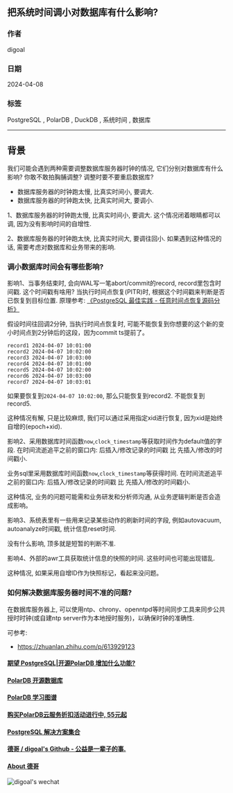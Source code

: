 ## 把系统时间调小对数据库有什么影响?   
                                                                                                            
### 作者                                                                                                            
digoal                                                                                                            
                                                                                                            
### 日期                                                                                                            
2024-04-08                                                                                                  
                                                                                                            
### 标签                                                                                                            
PostgreSQL , PolarDB , DuckDB , 系统时间 , 数据库     
                                                                                                            
----                                                                                                            
                                                                                                            
## 背景      
我们可能会遇到两种需要调整数据库服务器时钟的情况, 它们分别对数据库有什么影响? 你敢不敢拍胸脯调整? 调整时要不要重启数据库?    
- 数据库服务器的时钟跑太慢, 比真实时间小, 要调大.   
- 数据库服务器的时钟跑太快, 比真实时间大, 要调小.    
  
1、数据库服务器的时钟跑太慢, 比真实时间小, 要调大. 这个情况闭着眼睛都可以调, 因为没有影响时间的自增性.    
  
2、数据库服务器的时钟跑太快, 比真实时间大, 要调往回小. 如果遇到这种情况的话, 需要考虑对数据库和业务带来的影响.    
  
### 调小数据库时间会有哪些影响?    
  
影响1、当事务结束时, 会向WAL写一笔abort/commit的record, record里包含时间戳. 这个时间戳有啥用? 当执行时间点恢复(PITR)时, 根据这个时间戳来判断是否已恢复到目标位置. 原理参考: [《PostgreSQL 最佳实践 - 任意时间点恢复源码分析》](../201608/20160823_04.md)    
  
假设时间往回调2分钟, 当执行时间点恢复时, 可能不能恢复到你想要的这个新的变小时间点到2分钟后的这段，因为commit ts提前了。  
```  
record1 2024-04-07 10:01:00  
record2 2024-04-07 10:02:00  
record3 2024-04-07 10:03:00  
record4 2024-04-07 10:01:00  
record5 2024-04-07 10:02:00  
record6 2024-04-07 10:03:00  
record7 2024-04-07 10:03:01  
```  
  
如果要恢复到`2024-04-07 10:02:00`, 那么只能恢复到record2. 不能恢复到record5.    
  
这种情况有解, 只是比较麻烦, 我们可以通过采用指定xid进行恢复, 因为xid是始终自增的(epoch+xid).     
  
影响2、采用数据库时间函数`now`,`clock_timestamp`等获取时间作为default值的字段. 在时间流逝追平之前的窗口内: 后插入/修改记录的时间戳 比 先插入/修改的时间戳小.    
  
业务sql里采用数据库时间函数`now`,`clock_timestamp`等获得时间. 在时间流逝追平之前的窗口内: 后插入/修改记录的时间戳 比 先插入/修改的时间戳小.    
  
这种情况, 业务的问题可能需和业务研发和分析师沟通, 从业务逻辑判断是否会造成影响。  
  
影响3、系统表里有一些用来记录某些动作的刷新时间的字段, 例如autovacuum, autoanalyze时间戳, 统计信息reset时间.  
  
没有什么影响, 顶多就是短暂的判断不准.    
  
影响4、外部的awr工具获取统计信息的快照的时间. 这些时间也可能出现错乱.    
  
这种情况, 如果采用自增ID作为快照标记，看起来没问题。  
  
### 如何解决数据库服务器时间不准的问题?    
  
在数据库服务器上, 可以使用ntp、chrony、openntpd等时间同步工具来同步公共授时时钟(或自建ntp server作为本地授时服务)，以确保时钟的准确性.    
    
可参考:   
- https://zhuanlan.zhihu.com/p/613929123  
     
  
#### [期望 PostgreSQL|开源PolarDB 增加什么功能?](https://github.com/digoal/blog/issues/76 "269ac3d1c492e938c0191101c7238216")
  
  
#### [PolarDB 开源数据库](https://openpolardb.com/home "57258f76c37864c6e6d23383d05714ea")
  
  
#### [PolarDB 学习图谱](https://www.aliyun.com/database/openpolardb/activity "8642f60e04ed0c814bf9cb9677976bd4")
  
  
#### [购买PolarDB云服务折扣活动进行中, 55元起](https://www.aliyun.com/activity/new/polardb-yunparter?userCode=bsb3t4al "e0495c413bedacabb75ff1e880be465a")
  
  
#### [PostgreSQL 解决方案集合](../201706/20170601_02.md "40cff096e9ed7122c512b35d8561d9c8")
  
  
#### [德哥 / digoal's Github - 公益是一辈子的事.](https://github.com/digoal/blog/blob/master/README.md "22709685feb7cab07d30f30387f0a9ae")
  
  
#### [About 德哥](https://github.com/digoal/blog/blob/master/me/readme.md "a37735981e7704886ffd590565582dd0")
  
  
![digoal's wechat](../pic/digoal_weixin.jpg "f7ad92eeba24523fd47a6e1a0e691b59")
  
